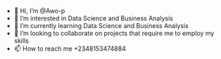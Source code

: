 - 👋 Hi, I’m @Awo-p
- 👀 I’m interested in Data Science and Business Analysis
- 🌱 I’m currently learning Data Science and Business Analysis
- 💞️ I’m looking to collaborate on projects that require me to employ my skills
- 📫 How to reach me +2348153474884

<!---
Awo-p/Awo-p is a ✨ special ✨ repository because its `README.md` (this file) appears on your GitHub profile.
You can click the Preview link to take a look at your changes.
--->
